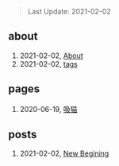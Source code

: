 > Last Update: 2021-02-02

## about
1. 2021-02-02, [About](about/me.md)
1. 2021-02-02, [tags](about/tags.md)
## pages
1. 2020-06-19, [吸猫](pages/吸猫.md)
## posts
1. 2021-02-02, [New Begining](posts/bookmarks.md)